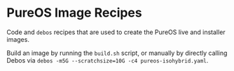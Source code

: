 # PureOS Image Recipes

Code and `debos` recipes that are used to create the PureOS live and installer
images.

Build an image by running the `build.sh` script, or manually by directly calling Debos
via `debos -m5G --scratchsize=10G -c4 pureos-isohybrid.yaml`.
